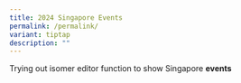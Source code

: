 ```yaml
---
title: 2024 Singapore Events
permalink: /permalink/
variant: tiptap
description: ""
---
```

<p>Trying out isomer editor function to show Singapore <strong>events</strong></p>